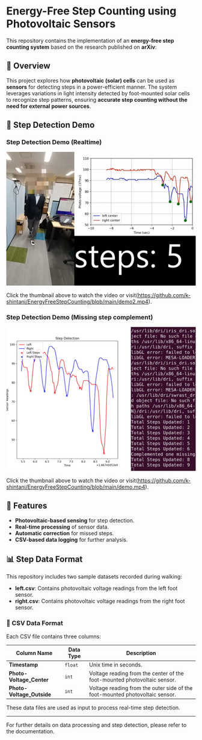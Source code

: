 # Energy-Free Step Counting using Photovoltaic Sensors

This repository contains the implementation of an **energy-free step counting system** based on the research published on **arXiv**:  

## 🚀 Overview
This project explores how **photovoltaic (solar) cells** can be used as **sensors** for detecting steps in a power-efficient manner. The system leverages variations in light intensity detected by foot-mounted solar cells to recognize step patterns, ensuring **accurate step counting without the need for external power sources**.

## 🎥 Step Detection Demo

### Step Detection Demo (Realtime)
[![Watch the Video](https://github.com/k-shintani/EnergyFreeStepCounting/blob/main/demo2.png)](https://github.com/k-shintani/EnergyFreeStepCounting/blob/main/demo2.mp4)

Click the thumbnail above to watch the video or visit(https://github.com/k-shintani/EnergyFreeStepCounting/blob/main/demo2.mp4).

### Step Detection Demo (Missing step complement)
[![Watch the Video](https://github.com/k-shintani/EnergyFreeStepCounting/blob/main/demo.png)](https://github.com/k-shintani/EnergyFreeStepCounting/blob/main/demo.mp4)

Click the thumbnail above to watch the video or visit(https://github.com/k-shintani/EnergyFreeStepCounting/blob/main/demo.mp4).



## 📌 Features
- **Photovoltaic-based sensing** for step detection.
- **Real-time processing** of sensor data.
- **Automatic correction** for missed steps.
- **CSV-based data logging** for further analysis.

## 📊 Step Data Format

This repository includes two sample datasets recorded during walking:

- **left.csv**: Contains photovoltaic voltage readings from the left foot sensor.
- **right.csv**: Contains photovoltaic voltage readings from the right foot sensor.

### 📁 CSV Data Format

Each CSV file contains three columns:

| Column Name              | Data Type | Description |
|--------------------------|----------|-------------|
| **Timestamp**            | `float`  | Unix time in seconds. |
| **Photo-Voltage_Center** | `int`    | Voltage reading from the center of the foot-mounted photovoltaic sensor. |
| **Photo-Voltage_Outside**| `int`    | Voltage reading from the outer side of the foot-mounted photovoltaic sensor. |

These data files are used as input to process real-time step detection.

---

For further details on data processing and step detection, please refer to the documentation.
